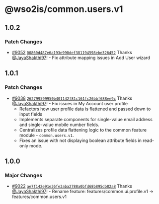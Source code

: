 # @wso2is/common.users.v1

## 1.0.2

### Patch Changes

- [#9052](https://github.com/wso2/identity-apps/pull/9052) [`00860d487e6a193e990def381194598ebe326452`](https://github.com/wso2/identity-apps/commit/00860d487e6a193e990def381194598ebe326452) Thanks [@JayaShakthi97](https://github.com/JayaShakthi97)! - Fix attribute mapping issues in Add User wizard

## 1.0.1

### Patch Changes

- [#9038](https://github.com/wso2/identity-apps/pull/9038) [`262799599950b401142f81c161fc26bbf688ee9c`](https://github.com/wso2/identity-apps/commit/262799599950b401142f81c161fc26bbf688ee9c) Thanks [@JayaShakthi97](https://github.com/JayaShakthi97)! - Fix issues in My Account user profile
  - Refactors how user profile data is flattened and passed down to input fields
  - Implements separate components for single-value email address and single-value mobile number fields.
  - Centralizes profile data flattening logic to the common feature module - `common.users.v1`.
  - Fixes an issue with not displaying boolean attribute fields in read-only mode.

## 1.0.0

### Major Changes

- [#9022](https://github.com/wso2/identity-apps/pull/9022) [`ae7f142e91e36fe3aba2788a0bfd68b895db82a8`](https://github.com/wso2/identity-apps/commit/ae7f142e91e36fe3aba2788a0bfd68b895db82a8) Thanks [@JayaShakthi97](https://github.com/JayaShakthi97)! - Rename feature: features/common.ui.profile.v1 -> features/common.users.v1

